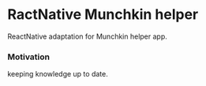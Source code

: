 # RactNative Munchkin helper

ReactNative adaptation for Munchkin helper app.

### Motivation

keeping knowledge up to date.
